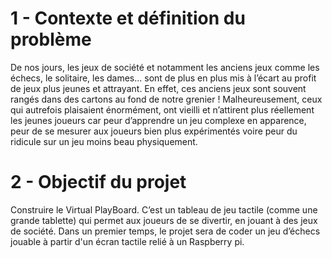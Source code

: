 # 1 - Contexte et définition du problème
 
 De nos jours, les jeux de société et notamment les anciens jeux comme les échecs, le solitaire, les dames... sont de plus en plus mis à l’écart au profit de jeux plus jeunes et attrayant. 
En effet, ces anciens jeux sont souvent rangés dans des cartons au fond de notre grenier ! 
Malheureusement, ceux qui autrefois plaisaient énormément, ont vieilli et n’attirent plus réellement les jeunes joueurs car peur d’apprendre un jeu complexe en apparence, peur de se mesurer aux joueurs bien plus expérimentés voire peur du ridicule sur un jeu moins beau physiquement.

# 2 - Objectif du projet 
Construire le Virtual PlayBoard. 
C’est un tableau de jeu tactile (comme une grande tablette) qui permet aux joueurs de se divertir, en jouant à des jeux de société. 
Dans un premier temps, le projet sera de coder un jeu d’échecs jouable à partir d'un écran tactile relié à un Raspberry pi.
